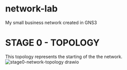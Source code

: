 # network-lab
My small business network created in GNS3

# STAGE 0 - TOPOLOGY
This topology represents the starting of the the network.
![stage0-network-topology drawio](https://github.com/Spcwill358/network-lab/assets/88656329/30cd01d5-6a70-4458-870c-8ce0b474aba9)
